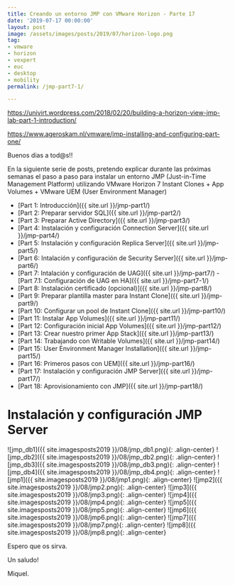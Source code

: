 ```yaml
---
title: Creando un entorno JMP con VMware Horizon - Parte 17
date: '2019-07-17 00:00:00'
layout: post
image: /assets/images/posts/2019/07/horizon-logo.png
tag:
- vmware
- horizon
- vexpert
- euc
- desktop
- mobility
permalink: /jmp-part7-1/

---
```


https://univirt.wordpress.com/2018/02/20/building-a-horizon-view-jmp-lab-part-1-introduction/

https://www.ageroskam.nl/vmware/jmp-installing-and-configuring-part-one/

Buenos dias a tod@s!!

En la siguiente serie de posts, pretendo explicar durante las próximas semanas el paso a paso para instalar un entorno JMP (Just-in-Time Management Platform) utilizando VMware Horizon 7 Instant Clones + App Volumes + VMware UEM (User Environment Manager) 

- [Part 1: Introducción]({{ site.url }}/jmp-part1/)
- [Part 2: Preparar servidor SQL]({{ site.url }}/jmp-part2/)
- [Part 3: Preparar Active Directory]({{ site.url }}/jmp-part3/)
- [Part 4: Instalación y configuración Connection Server]({{ site.url }}/jmp-part4/)
- [Part 5: Instalación y configuración Replica Server]({{ site.url }}/jmp-part5/)
- [Part 6: Intalación y configuración de Security Server]({{ site.url }}/jmp-part6/)
- [Part 7: Intalación y configuración de UAG]({{ site.url }}/jmp-part7/)
		- [Part 7.1: Configuración de UAG en HA]({{ site.url }}/jmp-part7-1/)
- [Part 8: Instalación certificado (opcional)]({{ site.url }}/jmp-part8/)
- [Part 9: Preparar plantilla master para Instant Clone]({{ site.url }}/jmp-part9/)
- [Part 10: Configurar un pool de Instant Clone]({{ site.url }}/jmp-part10/)
- [Part 11: Instalar App Volumes]({{ site.url }}/jmp-part11/)
- [Part 12: Configuración inicial App Volumes]({{ site.url }}/jmp-part12/)
- [Part 13: Crear nuestro primer App Stack]({{ site.url }}/jmp-part13/)
- [Part 14: Trabajando con Writable Volumes]({{ site.url }}/jmp-part14/)
- [Part 15: User Environment Manager Installation]({{ site.url }}/jmp-part15/)
- [Part 16: Primeros pasos con UEM]({{ site.url }}/jmp-part16/)
- [Part 17: Instalación y configuración JMP Server]({{ site.url }}/jmp-part17/)
- [Part 18: Aprovisionamiento con JMP]({{ site.url }}/jmp-part18/)

# Instalación y configuración JMP Server

![jmp_db1]({{ site.imagesposts2019 }}/08/jmp_db1.png){: .align-center}
![jmp_db2]({{ site.imagesposts2019 }}/08/jmp_db2.png){: .align-center}
![jmp_db3]({{ site.imagesposts2019 }}/08/jmp_db3.png){: .align-center}
![jmp_db4]({{ site.imagesposts2019 }}/08/jmp_db4.png){: .align-center}
![jmp1]({{ site.imagesposts2019 }}/08/jmp1.png){: .align-center}
![jmp2]({{ site.imagesposts2019 }}/08/jmp2.png){: .align-center}
![jmp3]({{ site.imagesposts2019 }}/08/jmp3.png){: .align-center}
![jmp4]({{ site.imagesposts2019 }}/08/jmp4.png){: .align-center}
![jmp5]({{ site.imagesposts2019 }}/08/jmp5.png){: .align-center}
![jmp6]({{ site.imagesposts2019 }}/08/jmp6.png){: .align-center}
![jmp7]({{ site.imagesposts2019 }}/08/jmp7.png){: .align-center}
![jmp8]({{ site.imagesposts2019 }}/08/jmp8.png){: .align-center}


Espero que os sirva.

Un saludo!

Miquel.


